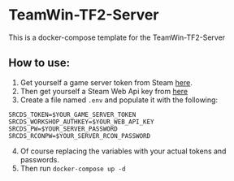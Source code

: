 # TeamWin-TF2-Server
This is a docker-compose template for the TeamWin-TF2-Server

## How to use:

1. Get yourself a game server token from Steam [here](https://steamcommunity.com/dev/managegameservers).
2. Then get yourself a Steam Web Api key from [here](https://steamcommunity.com/dev/apikey)
3. Create a file named `.env` and populate it with the following:
```
SRCDS_TOKEN=$YOUR_GAME_SERVER_TOKEN
SRCDS_WORKSHOP_AUTHKEY=$YOUR_WEB_API_KEY
SRCDS_PW=$YOUR_SERVER_PASSWORD
SRCDS_RCONPW=$YOUR_SERVER_RCON_PASSWORD
```
4. Of course replacing the variables with your actual tokens and passwords.
5. Then run `docker-compose up -d`
